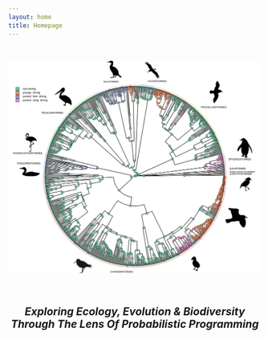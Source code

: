 ```yaml
---
layout: home
title: Homepage 
---
```

<br />

![Diving](/docs/assets/images/4-state.svg)

<br />

<h2 style="text-align: center;"><i>Exploring Ecology, Evolution & Biodiversity Through The Lens Of Probabilistic Programming</i></h2>